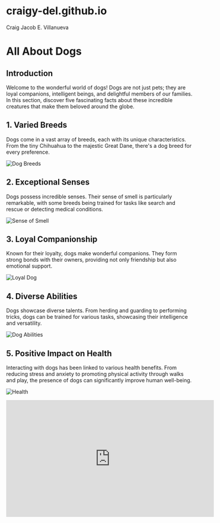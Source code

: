 # craigy-del.github.io
Craig Jacob E. Villanueva
# All About Dogs

## Introduction
Welcome to the wonderful world of dogs! Dogs are not just pets; they are loyal companions, intelligent beings, and delightful members of our families. In this section, discover five fascinating facts about these incredible creatures that make them beloved around the globe.

## 1. Varied Breeds
Dogs come in a vast array of breeds, each with its unique characteristics. From the tiny Chihuahua to the majestic Great Dane, there's a dog breed for every preference.

![Dog Breeds](https://i.pinimg.com/originals/b6/5d/ea/b65dea99ec670db281e349b43cca668c.jpg)



## 2. Exceptional Senses
Dogs possess incredible senses. Their sense of smell is particularly remarkable, with some breeds being trained for tasks like search and rescue or detecting medical conditions.

![Sense of Smell](https://www.dogster.com/wp-content/uploads/2019/10/Dog-using-his-nose-to-smell-the-grass.jpg)


## 3. Loyal Companionship
Known for their loyalty, dogs make wonderful companions. They form strong bonds with their owners, providing not only friendship but also emotional support.

![Loyal Dog](https://hips.hearstapps.com/hmg-prod/images/most-loyal-dog-breeds-st-bernard-1571189105.jpg?crop=1.00xw:0.754xh;0,0.128xh&resize=1200:*)

## 4. Diverse Abilities
Dogs showcase diverse talents. From herding and guarding to performing tricks, dogs can be trained for various tasks, showcasing their intelligence and versatility.

![Dog Abilities](https://www.palmbeachpost.com/gcdn/authoring/2014/02/22/NPPP/ghows-LK-56f4031d-c172-487c-9694-1b61fbd63180-d96178b2.jpeg?width=660&height=372&fit=crop&format=pjpg&auto=webp)


## 5. Positive Impact on Health
Interacting with dogs has been linked to various health benefits. From reducing stress and anxiety to promoting physical activity through walks and play, the presence of dogs can significantly improve human well-being.

![Health](https://ihpi.umich.edu/sites/default/files/inline-images/Pets-Health_02_graphic_web_0.png)

<iframe width="560" height="315" src="https://www.youtube.com/embed/H5YGYSdAPvI?si=omR4rtxzQ_tOqzus" title="YouTube video player" frameborder="0" allow="accelerometer; autoplay; clipboard-write; encrypted-media; gyroscope; picture-in-picture; web-share" allowfullscreen></iframe>

